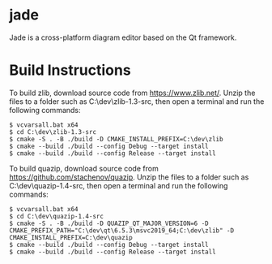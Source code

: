 # jade
Jade is a cross-platform diagram editor based on the Qt framework.

# Build Instructions
To build zlib, download source code from https://www.zlib.net/.  Unzip the files to a folder such as C:\dev\zlib-1.3-src, then open a terminal and run the following commands:
```
$ vcvarsall.bat x64
$ cd C:\dev\zlib-1.3-src
$ cmake -S . -B ./build -D CMAKE_INSTALL_PREFIX=C:\dev\zlib
$ cmake --build ./build --config Debug --target install
$ cmake --build ./build --config Release --target install
```

To build quazip, download source code from https://github.com/stachenov/quazip.  Unzip the files to a folder such as C:\dev\quazip-1.4-src, then open a terminal and run the following commands:
```
$ vcvarsall.bat x64
$ cd C:\dev\quazip-1.4-src
$ cmake -S . -B ./build -D QUAZIP_QT_MAJOR_VERSION=6 -D CMAKE_PREFIX_PATH="C:\dev\qt\6.5.3\msvc2019_64;C:\dev\zlib" -D CMAKE_INSTALL_PREFIX=C:\dev\quazip
$ cmake --build ./build --config Debug --target install
$ cmake --build ./build --config Release --target install
```
